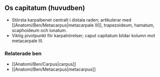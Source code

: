 ## Os capitatum (huvudben)

- Största karpalbenet centralt i distala raden; artikulerar med [[Anatomi/Ben/Metacarpus|metacarpale III]], trapezoideum, hamatum, scaphoideum och lunatum.  
- Viktig pivotpunkt för karpalrörelser; caput capitatum bildar kolumn mot metacarpale III.

### Relaterade ben
- [[Anatomi/Ben/Carpus|carpus]]
- [[Anatomi/Ben/Metacarpus|metacarpus]]
